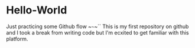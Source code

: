 # Hello-World
Just practicing some Github flow ~``~``~``
This is my first repository on github and I took a break from writing code but I'm ecxited to get familiar with this platform.
